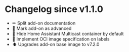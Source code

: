 # Changelog since v1.1.0
- ✏ Split add-on documentation 
- 🔨 Mark add-on as advanced 
- 🔨 Hide Home Assistant Multicast container by default 
- 🔨 Implement OCI image specification on labels 
- ⬆ Upgrades add-on base image to v7.2.0 

